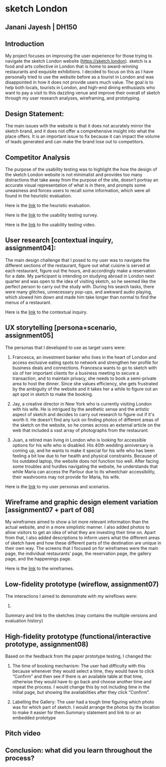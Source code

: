 # sketch London 
## Janani Jayesh | DH150
## Introduction
My project focuses on improving the user experience for those trying to navigate the sketch London website (https://sketch.london). sketch is a food and arts collective in London that is home to award-winning restaurants and exquisite exhibitions. I decided to focus on this as I have personally tried to use the website before as a tourist in London and was disappointed in how it does not provide users much value. The goal is to help both locals, tourists in London, and high-end dining enthusiasts who want to pay a visit to this dazzling venue and improve their overall of sketch through my user research analyses, wireframing, and prototyping. 


## Design Statement: 
The main issues with the website is that it does not acurately mirror the sketch brand, and it does not offer a comprehensive insight into what the place offers. It is an important issue to fix because it can impact the volume of leads generated and can make the brand lose out to competitors.    


## Competitor Analysis
The purpose of the usability testing was to highlight the how the design of the sketch London website is not minimalist and provides too many distractions that take away from the purpose of the site, doesn’t portray an accurate visual representation of what is in there, and prompts some uneasiness and forces users to recall some information, which were all found in the heuristic evaluation. 


Here is the [link](https://github.com/jananijayesh/DH150-Final/tree/master/Week%201) to the heuristic evaluation.


Here is the [link](https://forms.gle/BDjtT8Q6dQsjfqaDA) to the usability testing survey.


Here is the [link](https://drive.google.com/file/d/18FRC5mCuCS4ioADhsGF9NMNzrmH5xAqQ/view) to the usability testing video.


## User research [contextual inquiry, assignment04]:
The main design challenge that I posed to my user was to navigate the different sections of the restaurant, figure out what cuisine is served at each restaurant, figure out the hours, and accordingly make a reservation for a date. My participant is intending on studying abroad in London next quarter and was open to the idea of visiting sketch, so he seemed like the perfect person to carry out the study with. During his search tasks, there were many glitches, unnecessary pop-ups, and awkward audio playing, which slowed him down and made him take longer than normal to find the menus of a restaurant.

Here is the [link](https://github.com/jananijayesh/DH150-Final/blob/master/Week%204/README.md) to the contextual inquiry. 

## UX storytelling [persona+scenario, assignment05]

The personas that I developed to use as target users were:
1. Francesca, an investment banker who lives in the heart of London and access exclusive eating spots to network and strengthen her profile for business deals and connections. Francesca wants to go to sketch with six of her important clients for a business meeting to secure a transaction, and to maintain privacy, she needs to book a semi-private area to host the dinner. Since she values efficiency, she gets frustrated by the ambiguity of the website and it takes her a while to figure out an apt spot in sketch to make the booking. 

2. Jay, a creative director in New York who is currently visiting London with his wife. He is intrigued by the aesthetic sense and the artistic aspect of sketch and decides to carry out research to figure out if it's worth it. He doesn’t find any luck on finding photos of different areas of the sketch on the website, so he comes across an external article on the web that included a vast array of photographs from the restaurant. 

3. Juan, a retired man living in London who is looking for accessible options for his wife who is disabled. His 40th wedding anniversary is coming up, and he wants to make it special for his wife who has been feeling a bit low due to her health and physical constraints. Because of his outdated laptop, the website does not function too well. After facing some troubles and hurdles navigating the website, he understands that while Maria can access the Parlour due to its wheelchair accessibility, their washrooms may not provide for Maria, his wife.


Here is the [link](https://github.com/jananijayesh/DH150-Final/blob/master/Week%205/README.md) to my user personas and scenarios.

## Wireframe and graphic design element variation [assignment07 + part of 08]

My wireframes aimed to show a lot more relevant information than the actual website, and in a more simplistic manner. I also added photos to allow visitors to get an idea of what they are investing their time on. Apart from that, I also added descriptions to inform users what the different areas of sketch have and how these different parts of the destination are unique in their own way. The screens that I focused on for wireframes were the main page, the individual restaurants' page, the reservation page, the gallery page, and the happenings page. 

Here is the [link](https://drive.google.com/file/d/1Az311PZBH_unDt5Ft153_eLTD74ebPpK/view?usp=sharing) to the wireframes. 

## Low-fidelity prototype (wireflow, assignment07)

The interactions I aimed to demonstrate with my wireflows were: 

1. 
Summary and link to the sketches (may contains the multiple versions and evaluation history)
## High-fidelity prototype (functional/interactive prototype, assignment08)

Based on the feedback from the paper prototype testing, I changed the:
1. The time of booking mechanism: The user had difficulty with this because whenever
they would select a time, they would have to click “Confirm” and then see if there is an
available table at that time, otherwise they would have to go back and choose another
time and repeat the process. I would change this by not including time in the initial
page, but showing the availabilities after they click “Confirm”.

2. Labelling the Gallery: The user had a tough time figuring which photo was for which part
of sketch. I would arrange the photos by the location to make it easier for them.Summary statement and link to or an embedded prototype

## Pitch video 
## Conclusion: what did you learn throughout the process?

